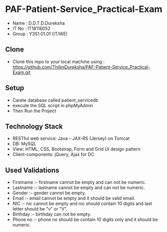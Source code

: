 # PAF-Patient-Service_Practical-Exam

* Name  : D.D.T.D.Dureksha
* IT No : IT18116052
* Group : Y3S1.01.01 (IT/WE)

Clone
------
+ Clone this repo to your local machine using : https://github.com/ThiliniDureksha/PAF-Patient-Service_Practical-Exam.git

Setup
-------
+ Carete database called patient_servicedb 
+ execute the SQL script in phpMyAdmin
+ Then Run the Project


Technology Stack
-----------------
* RESTful web service: Java – JAX-RS (Jersey) on Tomcat
* DB: MySQL
* View: HTML, CSS, Bootstrap, Form and Grid UI design pattern
* Client-components: jQuery, Ajax for DC


Used Validations
-----------------

* Firstname :- firstname cannot be empty and can not be numeric.
* Lastname  :- lastname cannot be empty and can not be numeric.
* Gender    :- gender cannot be empty.
* Email     :- email cannot be empty and it should be valid email.
* NIC       :- nic cannot be empty and nic should contain 10 digits and last letter should be "v" or "V".
* Birthday  :- birthday can not be empty.
* Phone no  :- phone no should be contain 10 digits only and it should be numeric.
